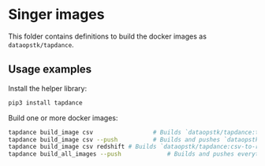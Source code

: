 # Singer images

This folder contains definitions to build the docker images as `dataopstk/tapdance`.

## Usage examples

Install the helper library:

```bash
pip3 install tapdance
```

Build one or more docker images:

```bash
tapdance build_image csv                 # Builds `dataopstk/tapdance:tap-csv`
tapdance build_image csv --push          # Builds and pushes `dataopstk/tapdance:tap-csv`
tapdance build_image csv redshift # Builds `dataopstk/tapdance:csv-to-redshift`
tapdance build_all_images --push             # Builds and pushes everything in the index
```
